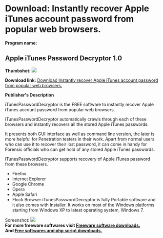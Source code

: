 # Download: Instantly recover Apple iTunes account password from popular web browsers.

**Program name:**

## Apple iTunes Password Decryptor 1.0

  
**Thumbshot:** ![](http://www.freewarefiles.com/screenshot/itunespassworddecryptor_md.jpg)   
  
**Download link:** [Download Instantly recover Apple iTunes account password from popular web browsers.](http://freesoftwares.boysofts.com/Apple-iTunes-Password-Decryptor_program_63954.html)  
  


**Publisher's Description**  
  


iTunesPasswordDecryptor is the FREE software to instantly recover Apple iTunes account password from popular web browsers. 

iTunesPasswordDecryptor automatically crawls through each of these browsers and instantly recovers all the stored Apple iTunes passwords.

It presents both GUI interface as well as command line version, the later is more helpful for Penetration testers in their work. Apart from normal users who can use it to recover their lost password, it can come in handy for Forensic officials who can get hold of any stored Apple iTunes passwords.

iTunesPasswordDecryptor supports recovery of Apple iTunes password from these browsers.

  * Firefox 
  * Internet Explorer 
  * Google Chrome 
  * Opera 
  * Apple Safari 
  * Flock Browser 
iTunesPasswordDecryptor is fully Portable software and it also comes with Installer. It works on most of the Windows platforms starting from Windows XP to latest operating system, Windows 7. 

  
  
Screenshot: ![](http://www.freewarefiles.com/screenshot/itunespassworddecryptor.jpg)   
**For more freeware softwares visit [Freeware software downloads.](http://freesoftwares.boysofts.com/)**   
**And [Free softwares and php script downloads.](http://www.boysofts.com/)**
